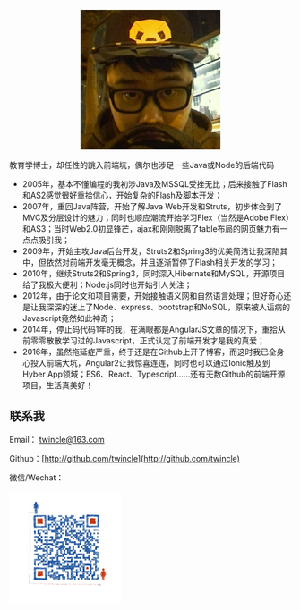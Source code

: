 <p align="center"><img src="/data/about/avatar.jpg" width="250" alt="Kaining Headimage"></p>

教育学博士，却任性的跳入前端坑，偶尔也涉足一些Java或Node的后端代码

+ 2005年，基本不懂编程的我初涉Java及MSSQL受挫无比；后来接触了Flash和AS2感觉很好重拾信心，开始复杂的Flash及脚本开发；
+ 2007年，重回Java阵营，开始了解Java Web开发和Struts，初步体会到了MVC及分层设计的魅力；同时也顺应潮流开始学习Flex（当然是Adobe Flex）和AS3；当时Web2.0初显锋芒，ajax和刚刚脱离了table布局的网页魅力有一点点吸引我；
+ 2009年，开始主攻Java后台开发，Struts2和Spring3的优美简洁让我深陷其中，但依然对前端开发毫无概念，并且逐渐暂停了Flash相关开发的学习；
+ 2010年，继续Struts2和Spring3，同时深入Hibernate和MySQL，开源项目给了我极大便利；Node.js同时也开始引人关注；
+ 2012年，由于论文和项目需要，开始接触语义网和自然语言处理；但好奇心还是让我深深的迷上了Node、express、bootstrap和NoSQL，原来被人诟病的Javascript竟然如此神奇；
+ 2014年，停止码代码1年的我，在满眼都是AngularJS文章的情况下，重拾从前零零散散学习过的Javascript，正式认定了前端开发才是我的真爱；
+ 2016年，虽然拖延症严重，终于还是在Github上开了博客，而这时我已全身心投入前端大坑，Angular2让我惊喜连连，同时也可以通过Ionic触及到Hyber App领域；ES6、React、Typescript……还有无数Github的前端开源项目，生活真美好！

## 联系我

Email： <twincle@163.com>

Github：[http://github.com/twincle](http://github.com/twincle)

微信/Wechat：

<img src="/data/about/wechat-qrcode.jpg" center alt="Wechat QRcode" width="200">